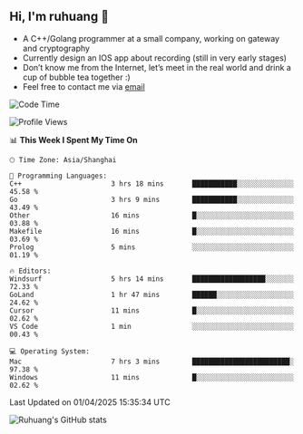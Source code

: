 ## Hi, I'm ruhuang 👋

- A C++/Golang programmer at a small company, working on gateway and cryptography
- Currently design an IOS app about recording (still in very early stages)
- Don’t know me from the Internet, let’s meet in the real world and drink a cup of bubble tea together :)
- Feel free to contact me via [email](mailto:ruhuang2001@gmail.com)
<!--START_SECTION:waka-->
![Code Time](http://img.shields.io/badge/Code%20Time-416%20hrs%2018%20mins-blue)

![Profile Views](http://img.shields.io/badge/Profile%20Views-0-blue)

📊 **This Week I Spent My Time On** 

```text
🕑︎ Time Zone: Asia/Shanghai

💬 Programming Languages: 
C++                      3 hrs 18 mins       ███████████░░░░░░░░░░░░░░   45.58 % 
Go                       3 hrs 9 mins        ███████████░░░░░░░░░░░░░░   43.49 % 
Other                    16 mins             █░░░░░░░░░░░░░░░░░░░░░░░░   03.88 % 
Makefile                 16 mins             █░░░░░░░░░░░░░░░░░░░░░░░░   03.69 % 
Prolog                   5 mins              ░░░░░░░░░░░░░░░░░░░░░░░░░   01.19 % 

🔥 Editors: 
Windsurf                 5 hrs 14 mins       ██████████████████░░░░░░░   72.33 % 
GoLand                   1 hr 47 mins        ██████░░░░░░░░░░░░░░░░░░░   24.62 % 
Cursor                   11 mins             █░░░░░░░░░░░░░░░░░░░░░░░░   02.62 % 
VS Code                  1 min               ░░░░░░░░░░░░░░░░░░░░░░░░░   00.43 % 

💻 Operating System: 
Mac                      7 hrs 3 mins        ████████████████████████░   97.38 % 
Windows                  11 mins             █░░░░░░░░░░░░░░░░░░░░░░░░   02.62 % 
```


 Last Updated on 01/04/2025 15:35:34 UTC
<!--END_SECTION:waka-->

![Ruhuang's GitHub stats](https://github-readme-stats.vercel.app/api?username=ruhuang2001&count_private=true&hide_title=true&show_icons=true&theme=vue)

